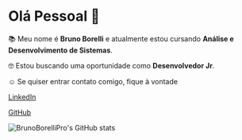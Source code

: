# Olá Pessoal 👋

:books: Meu nome é **Bruno Borelli** e atualmente estou cursando **Análise e Desenvolvimento de Sistemas**.

:nerd_face: Estou buscando uma oportunidade como **Desenvolvedor Jr**. 

:relaxed: Se quiser entrar contato comigo, fique à vontade

[LinkedIn](https://www.linkedin.com/in/bruno-borelli/)

[GitHub](https://github.com/BrunoBorelliPro)

![BrunoBorelliPro's GitHub stats](https://github-readme-stats-ruby-one.vercel.app/api?username=BrunoBorelliPro&show_icons=true&theme=radical)

